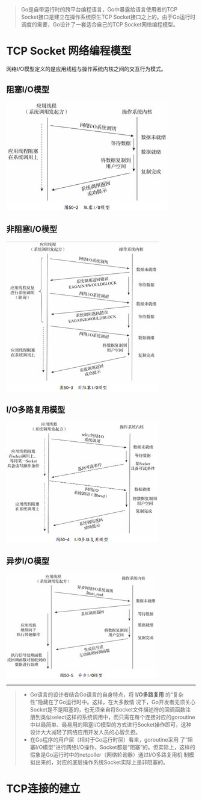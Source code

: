 > Go是自带运行时的跨平台编程语言，Go中暴露给语言使用者的TCP Socket接口是建立在操作系统原生TCP Socket接口之上的。由于Go运行时调度的需要，Go设计了一套适合自己的TCP Socket网络编程模型。



# TCP Socket 网络编程模型

网络I/O模型定义的是应用线程与操作系统内核之间的交互行为模式。

## 阻塞I/O模型

<img src="images/image-20231008174602761.png" alt="image-20231008174602761" style="zoom: 50%;" />

## 非阻塞I/O模型

<img src="images/image-20231008174730494.png" alt="image-20231008174730494" style="zoom:50%;" />

## I/O多路复用模型

<img src="images/image-20231008175017994.png" alt="image-20231008175017994" style="zoom:50%;" />

## 异步I/O模型

<img src="images/image-20231008175323439.png" alt="image-20231008175323439" style="zoom:50%;" />

---

> - Go语言的设计者结合Go语言的自身特点，将 **I/O多路复用** 的“复杂性”隐藏在了Go运行时中。这样，在大多数情 况下，Go开发者无须关心Socket是不是阻塞的，也无须亲自将Socket文件描述符的回调函数注册到类似select这样的系统调用中，而只需在每个连接对应的goroutine中以最简单、最易用的阻塞I/O模型的方式进行Socket操作即可，这种设计大大减轻了网络应用开发人员的心智负担。
> - 在Go程序的用户层（相对于Go运行时层）看来，goroutine采用 了“阻塞I/O模型”进行网络I/O操作，Socket都是“阻塞”的。但实际上，这样的假象是Go运行时中的netpoller（网络轮询器）通过I/O多路复用机 制模拟出来的，对应的底层操作系统Socket实际上是非阻塞的。



# TCP连接的建立